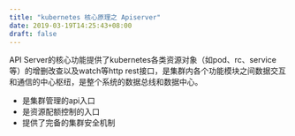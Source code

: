 ```yaml
---
title: "kubernetes 核心原理之 Apiserver"
date: 2019-03-19T14:25:43+08:00
draft: false
---
```



API Server的核心功能提供了kubernetes各类资源对象（如pod、rc、service等）的增删改查以及watch等http rest接口，是集群内各个功能模块之间数据交互和通信的中心枢纽，是整个系统的数据总线和数据中心。

- 是集群管理的api入口
- 是资源配额控制的入口
- 提供了完备的集群安全机制
